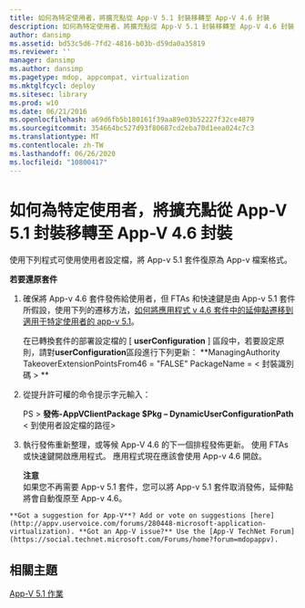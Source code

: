 ```yaml
---
title: 如何為特定使用者，將擴充點從 App-V 5.1 封裝移轉至 App-V 4.6 封裝
description: 如何為特定使用者，將擴充點從 App-V 5.1 封裝移轉至 App-V 4.6 封裝
author: dansimp
ms.assetid: bd53c5d6-7fd2-4816-b03b-d59da0a35819
ms.reviewer: ''
manager: dansimp
ms.author: dansimp
ms.pagetype: mdop, appcompat, virtualization
ms.mktglfcycl: deploy
ms.sitesec: library
ms.prod: w10
ms.date: 06/21/2016
ms.openlocfilehash: a69d6fb5b180161f39aa89e03b52227f32ce4879
ms.sourcegitcommit: 354664bc527d93f80687cd2eba70d1eea024c7c3
ms.translationtype: MT
ms.contentlocale: zh-TW
ms.lasthandoff: 06/26/2020
ms.locfileid: "10800417"
---
```

# 如何為特定使用者，將擴充點從 App-V 5.1 封裝移轉至 App-V 4.6 封裝


使用下列程式可使用使用者設定檔，將 App-v 5.1 套件復原為 App-v 檔案格式。

**若要還原套件**

1.  確保將 App-v 4.6 套件發佈給使用者，但 FTAs 和快速鍵是由 App-v 5.1 套件所假設，使用下列的遷移方法，[如何將應用程式 v 4.6 套件中的延伸點遷移到適用于特定使用者的 app-v 5.1](how-to-migrate-extension-points-from-an-app-v-46-package-to-app-v-51-for-a-specific-user.md)。

    在已轉換套件的部署設定檔的 [ **userConfiguration** ] 區段中，若要設定原則，請對**userConfiguration**區段進行下列更新： **ManagingAuthority TakeoverExtensionPointsFrom46 = "FALSE" PackageName = &lt; 封裝識別碼 &gt; **

2.  從提升許可權的命令提示字元輸入：

    PS &gt; **發佈-AppVClientPackage $Pkg – DynamicUserConfigurationPath** &lt; 到使用者設定檔的路徑&gt;

3.  執行發佈重新整理，或等候 App-V 4.6 的下一個排程發佈更新。 使用 FTAs 或快速鍵開啟應用程式。 應用程式現在應該會使用 App-v 4.6 開啟。

    **注意**  
    如果您不再需要 App-v 5.1 套件，您可以將 App-v 5.1 套件取消發佈，延伸點將會自動復原至 App-v 4.6。



~~~
**Got a suggestion for App-V**? Add or vote on suggestions [here](http://appv.uservoice.com/forums/280448-microsoft-application-virtualization). **Got an App-V issue?** Use the [App-V TechNet Forum](https://social.technet.microsoft.com/Forums/home?forum=mdopappv).
~~~

## 相關主題


[App-V 5.1 作業](operations-for-app-v-51.md)









